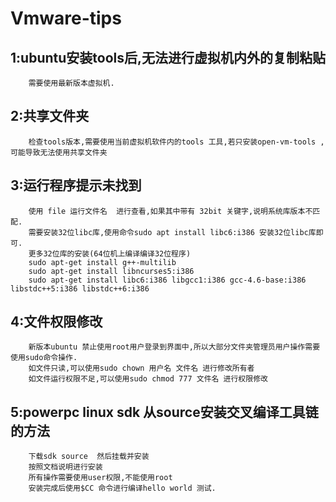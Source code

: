 # Vmware-tips

## 1:ubuntu安装tools后,无法进行虚拟机内外的复制粘贴 
```
    需要使用最新版本虚拟机. 
```
## 2:共享文件夹
```
    检查tools版本,需要使用当前虚拟机软件内的tools 工具,若只安装open-vm-tools ,可能导致无法使用共享文件夹
```
## 3:运行程序提示未找到
```
    使用 file 运行文件名  进行查看,如果其中带有 32bit 关键字,说明系统库版本不匹配.
    需要安装32位libc库,使用命令sudo apt install libc6:i386 安装32位libc库即可.
    更多32位库的安装(64位机上编译编译32位程序)
    sudo apt-get install g++-multilib
    sudo apt-get install libncurses5:i386
    sudo apt-get install libc6:i386 libgcc1:i386 gcc-4.6-base:i386 libstdc++5:i386 libstdc++6:i386
```

## 4:文件权限修改
```
    新版本ubuntu 禁止使用root用户登录到界面中,所以大部分文件夹管理员用户操作需要使用sudo命令操作.
    如文件只读,可以使用sudo chown 用户名 文件名 进行修改所有者
    如文件运行权限不足,可以使用sudo chmod 777 文件名 进行权限修改
```

## 5:powerpc linux sdk 从source安装交叉编译工具链的方法
```
    下载sdk source  然后挂载并安装
    按照文档说明进行安装
    所有操作需要使用user权限,不能使用root
    安装完成后使用$CC 命令进行编译hello world 测试.
```
